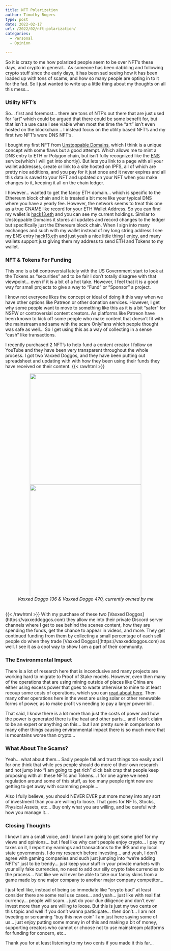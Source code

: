 ```yaml
---
title: NFT Polarization
author: Timothy Rogers
type: post
date: 2022-02-17
url: /2022/02/nft-polarization/
categories:
  - Personal
  - Opinion

---
```


So it is crazy to me how polarized people seem to be over NFT’s these days, and crypto in general... As someone has been dabbling and following crypto stuff since the early days, it has been sad seeing how it has been loaded up with tons of scams, and how so many people are opting in to it for the fad. So I just wanted to write up a little thing about my thoughts on all this mess...

### Utility NFT’s

So... first and foremost... there are tons of NTF’s out there that are just used for “art” which could be argued that there could be some benefit for, but that isn’t a use case I see viable when most the time the “art” isn’t even hosted on the blockchain... I instead focus on the utility based NFT’s and my first two NFT’s were DNS NFT’s.

I bought my first NFT from [Unstoppable Domains](https://unstoppabledomains.com), which I think is a unique concept with some flaws but a good attempt. Which allows me to mint a DNS entry to ETH or Polygon chain, but isn’t fully recognized like the [ENS](https://ens.domains) service(which I will get into shortly). But lets you link to a page with all your wallet addresses, create or link to a site hosted on IPFS, all of which are pretty nice additions, and you pay for it just once and it never expires and all this data is saved to your NFT and updated on your NFT when you make changes to it, keeping it all on the chain ledger. 

I however... wanted to get the fancy ETH domain... which is specific to the Ethereum block chain and it is treated a bit more like your typical DNS where you have a yearly fee. However, the network seems to treat this one as a true CNAME like record for your ETH Wallet Address. So you can find my wallet is [hack13.eth](https://etherscan.io/enslookup-search?search=hack13.eth) and you can see my current holdings. Similar to Unstoppable Domains it stores all updates and record changes to the ledger but specifically just the Ethereum block chain. When I sign into many exchanges and such with my wallet instead of my long string address I see my ENS entry [hack13.eth](https://etherscan.io/enslookup-search?search=hack13.eth) and just yeah a nice little thing I enjoy, and many wallets support just giving them my address to send ETH and Tokens to my wallet. 

### NFT & Tokens For Funding

This one is a bit controversial lately with the US Government start to look at the Tokens as “securities” and to be fair I don’t totally disagree with that viewpoint... even if it is a bit of a hot take. However, I feel that it is a good way for small projects to give a way to “Fund” or “Sponsor” a project. 

I know not everyone likes the concept or ideal of doing it this way when we have other options like Patreon or other donation services. However, I get why some people want to move to something like this as it is a bit “safer” for NSFW or controversial content creators. As platforms like Patreon have been known to kick off some people who make content that doesn’t fit with the mainstream and same with the scare OnlyFans which people thought was safe as well... So I get using this as a way of collecting in a sense “cash” like transactions.

I recently purchased 2 NFT’s to help fund a content creator I follow on YouTube and they have been very transparent throughout the whole process. I got two Vaxxed Doggos, and they have been putting out spreadsheet and updating with with how they been using their funds they have received on their content. 
{{< rawhtml >}}<center>
<img src="/post-pics/2022/136.png" width="350" height="350"/>
<img src="/post-pics/2022/470.png" width="350" height="350"/>
<br />
<i>Vaxxed Doggo 136 &amp; Vaxxed Doggo 470, currently owned by me</i>
<br /> <br />
</center>{{< /rawhtml >}}
With my purchase of these two [Vaxxed Doggos](https://vaxxeddoggos.com) they allow me into their private Discord server channels where I get to see behind the scenes content, how they are spending the funds, get the chance to appear in videos, and more. They get continued funding from them by collecting a small percentage of each sell people do when they trade [Vaxxed Doggos](https://vaxxeddoggos.com) as well. I see it as a cool way to show I am a part of their community.

### The Environmental Impact

There is a lot of research here that is inconclusive and many projects are working hard to migrate to Proof of Stake models. However, even then many of the operations that are using mining outside of places like China are either using excess power that goes to waste otherwise to mine to at least recoup some costs of operations, which you can [read about here](https://www.engadget.com/2020-03-08-new-york-power-plant-mines-bitcoin.html). Then many other operations here in the west are using solar or other renewable forms of power, as to make profit vs needing to pay a larger power bill. 

That said, I know there is a lot more than just the costs of power and how the power is generated there is the heat and other parts... and I don’t claim to be an expert or anything on this... but I am pretty sure in comparison to many other things causing environmental impact there is so much more that is mountains worse than crypto...

### What About The Scams?

Yeah... what about them... Sadly people fall and trust things too easily and I for one think that while yes people should do more of their own research and not jump into “I am going to get rich” click bait crap that people keep proposing with all these NFTs and Tokens... I for one agree we need regulation around some of this stuff, as too many people right now are getting to get away with scamming people... 

Also I fully believe, you should NEVER EVER put more money into any sort of investment than you are willing to loose. That goes for NFTs, Stocks, Physical Assets, etc... Buy only what you are willing, and be careful with how you manage it...

### Closing Thoughts

I know I am a small voice, and I know I am going to get some grief for my views and opinions... but I feel like why can’t people enjoy crypto... I pay my taxes on it, I report my earnings and transactions to the IRS and my local state governments. I do my research before investing... and yeah, I don’t agree with gaming companies and such just jumping into “we’re adding NFT’s” just to be trendy... just keep your stuff in your private markets with your silly fake currencies, no need to add our silly crypto fake currencies to the process... Not like we will ever be able to take our fancy skins from a game made by one major company to another major company competitor...

I just feel like, instead of being so immediate like “crypto bad” at least consider there are some real use cases... and yeah... just like with real fiat currency... people will scam... just do your due diligence and don’t ever invest more than you are willing to loose. But this is just my two cents on this topic and well if you don’t wanna participate... then don’t... I am not tweeting or screaming “buy this new coin” I am just here saying some of us... just enjoy putting some money in of this and making a bit of money, supporting creators who cannot or choose not to use mainstream platforms for funding for concern, etc.. 

Thank you for at least listening to my two cents if you made it this far...